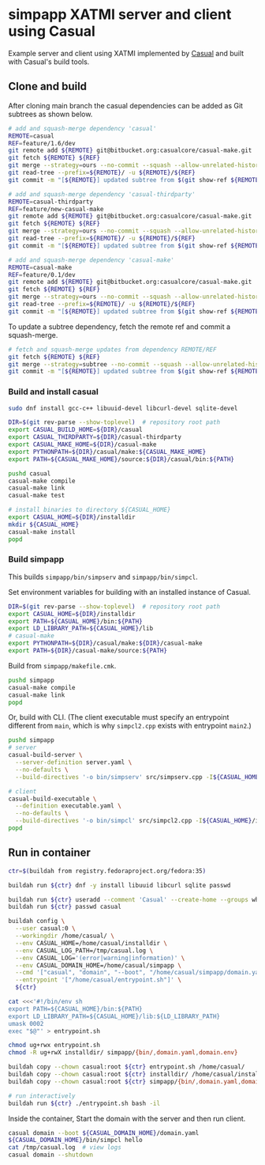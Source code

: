 # simpapp XATMI server and client using Casual

Example server and client using XATMI implemented by [Casual](https://bitbucket.org/casualcore/) and built with Casual's build tools.

## Clone and build

After cloning main branch the casual dependencies can be added as Git subtrees as shown below.

```sh
# add and squash-merge dependency 'casual'
REMOTE=casual
REF=feature/1.6/dev
git remote add ${REMOTE} git@bitbucket.org:casualcore/casual-make.git
git fetch ${REMOTE} ${REF}
git merge --strategy=ours --no-commit --squash --allow-unrelated-histories ${REMOTE}/${REF}
git read-tree --prefix=${REMOTE}/ -u ${REMOTE}/${REF}
git commit -m "[${REMOTE}] updated subtree from $(git show-ref ${REMOTE}/${REF})"

# add and squash-merge dependency 'casual-thirdparty'
REMOTE=casual-thirdparty
REF=feature/new-casual-make
git remote add ${REMOTE} git@bitbucket.org:casualcore/casual-make.git
git fetch ${REMOTE} ${REF}
git merge --strategy=ours --no-commit --squash --allow-unrelated-histories ${REMOTE}/${REF}
git read-tree --prefix=${REMOTE}/ -u ${REMOTE}/${REF}
git commit -m "[${REMOTE}] updated subtree from $(git show-ref ${REMOTE}/${REF})"

# add and squash-merge dependency 'casual-make'
REMOTE=casual-make
REF=feature/0.1/dev
git remote add ${REMOTE} git@bitbucket.org:casualcore/casual-make.git
git fetch ${REMOTE} ${REF}
git merge --strategy=ours --no-commit --squash --allow-unrelated-histories ${REMOTE}/${REF}
git read-tree --prefix=${REMOTE}/ -u ${REMOTE}/${REF}
git commit -m "[${REMOTE}] updated subtree from $(git show-ref ${REMOTE}/${REF})"
```

To update a subtree dependency, fetch the remote ref and commit a squash-merge.

```sh
# fetch and squash-merge updates from dependency REMOTE/REF
git fetch ${REMOTE} ${REF}
git merge --strategy=subtree --no-commit --squash --allow-unrelated-histories ${REMOTE}/${REF}
git commit -m "[${REMOTE}] updated subtree from $(git show-ref ${REMOTE}/${REF})"
```

### Build and install casual

```sh
sudo dnf install gcc-c++ libuuid-devel libcurl-devel sqlite-devel

DIR=$(git rev-parse --show-toplevel)  # repository root path
export CASUAL_BUILD_HOME=${DIR}/casual
export CASUAL_THIRDPARTY=${DIR}/casual-thirdparty
export CASUAL_MAKE_HOME=${DIR}/casual-make
export PYTHONPATH=${DIR}/casual/make:${CASUAL_MAKE_HOME}
export PATH=${CASUAL_MAKE_HOME}/source:${DIR}/casual/bin:${PATH}

pushd casual
casual-make compile
casual-make link
casual-make test

# install binaries to directory ${CASUAL_HOME}
export CASUAL_HOME=${DIR}/installdir
mkdir ${CASUAL_HOME}
casual-make install
popd
```

### Build simpapp

This builds `simpapp/bin/simpserv` and `simpapp/bin/simpcl`.

Set environment variables for building with an installed instance of Casual.

```sh
DIR=$(git rev-parse --show-toplevel)  # repository root path
export CASUAL_HOME=${DIR}/installdir
export PATH=${CASUAL_HOME}/bin:${PATH}
export LD_LIBRARY_PATH=${CASUAL_HOME}/lib
# casual-make
export PYTHONPATH=${DIR}/casual/make:${DIR}/casual-make
export PATH=${DIR}/casual-make/source:${PATH}
```

Build from `simpapp/makefile.cmk`.

```sh
pushd simpapp
casual-make compile
casual-make link
popd
```

Or, build with CLI. (The client executable must specify an entrypoint different from `main`, which is why `simpcl2.cpp` exists with entrypoint `main2`.)

```sh
pushd simpapp
# server
casual-build-server \
  --server-definition server.yaml \
  --no-defaults \
  --build-directives '-o bin/simpserv' src/simpserv.cpp -I${CASUAL_HOME}/include -L${CASUAL_HOME}/lib -lcasual-xatmi -lcasual-buffer

# client
casual-build-executable \
  --definition executable.yaml \
  --no-defaults \
  --build-directives '-o bin/simpcl' src/simpcl2.cpp -I${CASUAL_HOME}/include -L${CASUAL_HOME}/lib -lcasual-xatmi -lcasual-buffer
popd
```

## Run in container

```sh
ctr=$(buildah from registry.fedoraproject.org/fedora:35)

buildah run ${ctr} dnf -y install libuuid libcurl sqlite passwd

buildah run ${ctr} useradd --comment 'Casual' --create-home --groups wheel --shell /bin/bash casual
buildah run ${ctr} passwd casual

buildah config \
  --user casual:0 \
  --workingdir /home/casual/ \
  --env CASUAL_HOME=/home/casual/installdir \
  --env CASUAL_LOG_PATH=/tmp/casual.log \
  --env CASUAL_LOG='(error|warning|information)' \
  --env CASUAL_DOMAIN_HOME=/home/casual/simpapp \
  --cmd '["casual", "domain", "--boot", "/home/casual/simpapp/domain.yaml"]' \
  --entrypoint '["/home/casual/entrypoint.sh"]' \
  ${ctr}

cat <<<'#!/bin/env sh
export PATH=${CASUAL_HOME}/bin:${PATH}
export LD_LIBRARY_PATH=${CASUAL_HOME}/lib:${LD_LIBRARY_PATH}
umask 0002
exec "$@"' > entrypoint.sh

chmod ug+rwx entrypoint.sh
chmod -R ug+rwX installdir/ simpapp/{bin/,domain.yaml,domain.env}

buildah copy --chown casual:root ${ctr} entrypoint.sh /home/casual/
buildah copy --chown casual:root ${ctr} installdir/ /home/casual/installdir
buildah copy --chown casual:root ${ctr} simpapp/{bin/,domain.yaml,domain.env} /home/casual/simpapp

# run interactively
buildah run ${ctr} ./entrypoint.sh bash -il
```

Inside the container, Start the domain with the server and then run client.

```sh
casual domain --boot ${CASUAL_DOMAIN_HOME}/domain.yaml
${CASUAL_DOMAIN_HOME}/bin/simpcl hello
cat /tmp/casual.log  # view logs
casual domain --shutdown
```
